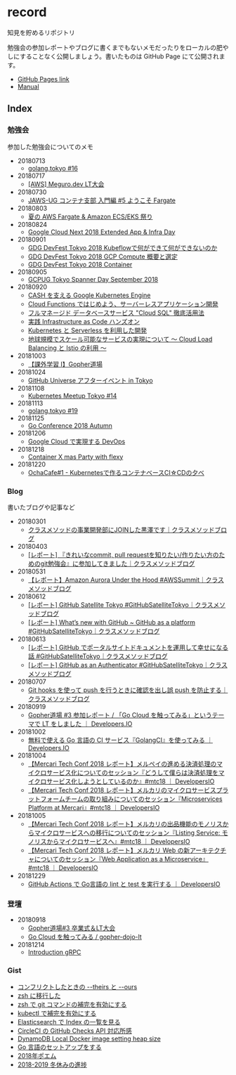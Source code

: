 # record

知見を貯めるリポジトリ

勉強会の参加レポートやブログに書くまでもないメモだったりをローカルの肥やしにすることなく公開しましょう。書いたものは GitHub Page にて公開されます。

* [GitHub Pages link](https://d-kuro.github.io/record/)
* [Manual](./manual/README.md)

## Index

### 勉強会

参加した勉強会についてのメモ

* 20180713
  * [golang.tokyo #16](./study_group/20180713_golang_tokyo.md)
* 20180717
  * [[AWS] Meguro.dev LT大会](./study_group/20180717_meguro_dev.md)
* 20180730
  * [JAWS-UG コンテナ支部 入門編 #5 ようこそ Fargate](./study_group/20180730_jawsug_container.md)
* 20180803
  * [夏の AWS Fargate & Amazon ECS/EKS 祭り](./study_group/20180803_aws_seminar_fargate_eks.md)
* 20180824
  * [Google Cloud Next 2018 Extended App & Infra Day](./study_group/20180824_google_cloud_next2018_extended_appandInfra_day.md)
* 20180901
  * [GDG DevFest Tokyo 2018 Kubeflowで何ができて何ができないのか](./study_group/20180901_gdg_dev_fest_kubeflow.md)
  * [GDG DevFest Tokyo 2018 GCP Compute 概要と選定](./study_group/20180901_gdg_dev_fest_gcp_compute.md)
  * [GDG DevFest Tokyo 2018 Container](./study_group/20180901_gdg_dev_fest_container.md)
* 20180905
  * [GCPUG Tokyo Spanner Day September 2018](./study_group/20180905_gcpug_spanner.md)
* 20180920
  * [CASH を支える Google Kubernetes Engine](./study_group/20180920_cach_gke.md)
  * [Cloud Functions ではじめよう、サーバーレスアプリケーション開発](./study_group/20180920_cloud_functions.md)
  * [フルマネージド データベースサービス "Cloud SQL" 徹底活用法](./study_group/20180920_cloud_sql.md)
  * [実践 Infrastructure as Code ハンズオン](./study_group/20180920_iac.md)
  * [Kubernetes と Serverless を利用した開発](./study_group/20180920_kubernetes_serverless.md)
  * [地球規模でスケール可能なサービスの実現について 〜 Cloud Load Balancing と Istio の利用 〜](./study_group/20180920_load_barancer.md)
* 20181003
  * [【課外学習 I】Gopher道場](./study_group/20181003_gopherdojo_ddd.md)
* 20181024
  * [GitHub Universe アフターイベント in Tokyo](https://gist.github.com/d-kuro/e6272d8f27e61b6fa341c1d6499370c2)
* 20181108
  * [Kubernetes Meetup Tokyo #14](https://gist.github.com/d-kuro/ae1375692cb13667b62e980c588c4f0c)
* 20181113
  * [golang.tokyo #19](https://gist.github.com/d-kuro/7e6321b5285f7cd947c62c21b81a81b4)
* 20181125
  * [Go Conference 2018 Autumn](https://gist.github.com/d-kuro/4378662f202c2fd991bb19463d2a8664)
* 20181206
  * [Google Cloud で実現する DevOps](https://gist.github.com/d-kuro/6b45a772b2bad973bd5bdf0f7b8a22e8)
* 20181218
  * [Container X mas Party with flexy](https://gist.github.com/d-kuro/2f1ea208eff27c7e10a683cde28f34fc)
* 20181220
  * [OchaCafe#1 - Kubernetesで作るコンテナベースCI☆CDの夕べ](https://gist.github.com/d-kuro/e5fe408d8fb8af643d385f20ad110d16)

### Blog

書いたブログや記事など

* 20180301
  * [クラスメソッドの事業開発部にJOINした黒澤です｜クラスメソッドブログ](https://dev.classmethod.jp/etc/kurosawa-join-20180301/)
* 20180403
  * [\[レポート\] 『きれいなcommit, pull requestを知りたい/作りたい方のためのgit勉強会』に参加してきました｜クラスメソッドブログ](https://dev.classmethod.jp/study_meeting/git-workshop-20180327/)
* 20180531
  * [【レポート】Amazon Aurora Under the Hood #AWSSummit｜クラスメソッドブログ](https://dev.classmethod.jp/cloud/aws/amazon-aurora-under-the-hood-awssummit/)
* 20180612
  * [\[レポート\] GitHub Satellite Tokyo #GitHubSatelliteTokyo｜クラスメソッドブログ](https://dev.classmethod.jp/etc/github-satellite-tokyo-2018/)
  * [\[レポート\] What’s new with GitHub ~ GitHub as a platform #GitHubSatelliteTokyo｜クラスメソッドブログ](https://dev.classmethod.jp/event/whats-new-with-github/)
* 20180613
  * [\[レポート\] GitHub でポータルサイトドキュメントを運用して幸せになる話 #GitHubSatelliteTokyo｜クラスメソッドブログ](https://dev.classmethod.jp/event/github-lt-tournament-githubpages/)
  * [\[レポート\] GitHub as an Authenticator #GitHubSatelliteTokyo｜クラスメソッドブログ](https://dev.classmethod.jp/event/github-as-an-authenticator/)
* 20180707
  * [Git hooks を使って push を行うときに確認を出し誤 push を防止する｜クラスメソッドブログ](https://dev.classmethod.jp/tool/git/git-hook-pre-push/)
* 20180919
  * [Gopher道場 #3 参加レポート / 「Go Cloud を触ってみる」というテーマで LT をしました ｜ Developers.IO](https://dev.classmethod.jp/go/gopher-dojo/)
* 20181002
  * [無料で使える Go 言語の CI サービス『GolangCI』を使ってみる ｜ Developers.IO](https://dev.classmethod.jp/go/golangci/)
* 20181004
  * [【Mercari Tech Conf 2018 レポート】メルペイの進める決済処理のマイクロサービス化についてのセッション『どうして僕らは決済処理をマイクロサービス化しようとしているのか』#mtc18 ｜ DevelopersIO](https://dev.classmethod.jp/event/merpay-microservices-mtc18/)
  * [【Mercari Tech Conf 2018 レポート】メルカリのマイクロサービスプラットフォームチームの取り組みについてのセッション『Microservices Platform at Mercari』#mtc18 ｜ DevelopersIO](https://dev.classmethod.jp/event/mercari-microservices-platform-mtc18/)
* 20181005
  * [【Mercari Tech Conf 2018 レポート】メルカリの出品機能のモノリスからマイクロサービスへの移行についてのセッション『Listing Service: モノリスからマイクロサービスへ』#mtc18 ｜ DevelopersIO](https://dev.classmethod.jp/event/mercari-listing-from-monolith-to-microservices-mtc18/)
  * [【Mercari Tech Conf 2018 レポート】メルカリ Web の新アーキテクチャについてのセッション『Web Application as a Microservice』#mtc18 ｜ DevelopersIO](https://dev.classmethod.jp/event/mercari-web-microservice-mtc18/)
* 20181229
  * [GitHub Actions で Go言語の lint と test を実行する ｜ DevelopersIO](https://dev.classmethod.jp/etc/github-actions-golang/)

### 登壇

* 20180918
  * [Gopher道場#3 卒業式＆LT大会](https://mercari.connpass.com/event/101178/)
  * [Go Cloud を触ってみる / gopher-dojo-lt](https://speakerdeck.com/daikurosawa/gopher-dojo-lt)
* 20181214
  * [Introduction gRPC](https://speakerdeck.com/daikurosawa/introduction-grpc)

### Gist

* [コンフリクトしたときの --theirs と --ours](https://gist.github.com/d-kuro/08ec0964107ae4c8bc074ed8162b63cc)
* [zsh に移行した](https://gist.github.com/d-kuro/01513087559ac4c3d305f6485c58b7ad)
* [zsh で git コマンドの補完を有効にする](https://gist.github.com/d-kuro/352498c993c51831b25963be62074afa)
* [kubectl で補完を有効にする](https://gist.github.com/d-kuro/605a44ebd1d4a28ecf318e9d2371645f)
* [Elasticsearch で Index の一覧を見る](https://gist.github.com/d-kuro/d72b9331ea93b061542096e72c2a2845)
* [CircleCI の GitHub Checks API 対応所感](https://gist.github.com/d-kuro/19651e83549fe80e9d445e9d55b88af4)
* [DynamoDB Local Docker image setting heap size](https://gist.github.com/d-kuro/07992d7a149dd62a2be24cf9d23e8033)
* [Go 言語のセットアップをする](https://gist.github.com/d-kuro/82a9305abb3b1b89193997e6c9e0f59c)
* [2018年ポエム](https://gist.github.com/d-kuro/13e7d6cee08e4e7da1969836f5544591)
* [2018-2019 冬休みの進捗](https://gist.github.com/d-kuro/9bb545b4a1c735d852e9a1fb29ba3c5b)
